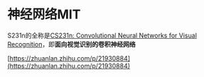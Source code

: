 # 神经网络MIT





S231n的全称是[CS231n: Convolutional Neural Networks for Visual Recognition](https://link.zhihu.com/?target=http%3A//vision.stanford.edu/teaching/cs231n/index.html)，即**面向视觉识别的卷积神经网络**




[https://zhuanlan.zhihu.com/p/21930884](https://zhuanlan.zhihu.com/p/21930884)

















